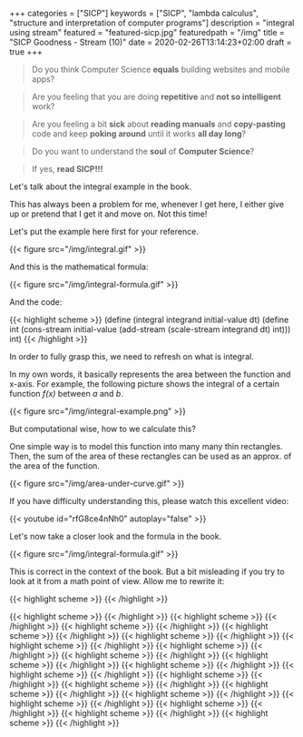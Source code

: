 +++
categories = ["SICP"]
keywords = ["SICP", "lambda calculus", "structure and interpretation of computer programs"]
description = "integral using stream"
featured = "featured-sicp.jpg"
featuredpath = "/img"
title = "SICP Goodness - Stream (10)"
date = 2020-02-26T13:14:23+02:00
draft = true
+++

>Do you think Computer Science **equals** building websites and mobile apps? 

>Are you feeling that you are doing **repetitive** and **not so intelligent** work?

>Are you feeling a bit **sick** about **reading manuals** and **copy-pasting** code and keep **poking around** until it works **all day long**? 

>Do you want to understand the **soul** of **Computer Science**?

>If yes, **read SICP!!!**

Let's talk about the integral example in the book.

This has always been a problem for me, whenever I get here, I either give up or pretend that I get it and move on. Not this time!

Let's put the example here first for your reference.

{{< figure src="/img/integral.gif" >}}

And this is the mathematical formula:

{{< figure src="/img/integral-formula.gif" >}}

And the code:

{{< highlight scheme >}}
(define (integral integrand initial-value dt)
  (define int
    (cons-stream initial-value
                 (add-stream (scale-stream integrand dt)
                             int)))
  int)
{{< /highlight >}}


In order to fully grasp this, we need to refresh on what is integral.

In my own words, it basically represents the area between the function and x-axis. For example, the following picture shows the integral of a certain function *f(x)* between *a* and *b*.

{{< figure src="/img/integral-example.png" >}}

But computational wise, how to we calculate this?

One simple way is to model this function into many many thin rectangles. Then, the sum of the area of these rectangles can be used as an approx. of the area of the function.

{{< figure src="/img/area-under-curve.gif" >}}

If you have difficulty understanding this, please watch this excellent video:

{{< youtube id="rfG8ce4nNh0" autoplay="false" >}}

Let's now take a closer look and the formula in the book.

{{< figure src="/img/integral-formula.gif" >}}

This is correct in the context of the book. But a bit misleading if you try to look at it from a math point of view. Allow me to rewrite it:









{{< highlight scheme >}}
{{< /highlight >}}


{{< highlight scheme >}}
{{< /highlight >}}
{{< highlight scheme >}}
{{< /highlight >}}
{{< highlight scheme >}}
{{< /highlight >}}
{{< highlight scheme >}}
{{< /highlight >}}
{{< highlight scheme >}}
{{< /highlight >}}
{{< highlight scheme >}}
{{< /highlight >}}
{{< highlight scheme >}}
{{< /highlight >}}
{{< highlight scheme >}}
{{< /highlight >}}
{{< highlight scheme >}}
{{< /highlight >}}
{{< highlight scheme >}}
{{< /highlight >}}
{{< highlight scheme >}}
{{< /highlight >}}
{{< highlight scheme >}}
{{< /highlight >}}
{{< highlight scheme >}}
{{< /highlight >}}
{{< highlight scheme >}}
{{< /highlight >}}
{{< highlight scheme >}}
{{< /highlight >}}
{{< highlight scheme >}}
{{< /highlight >}}
{{< highlight scheme >}}
{{< /highlight >}}
{{< highlight scheme >}}
{{< /highlight >}}
{{< highlight scheme >}}
{{< /highlight >}}
